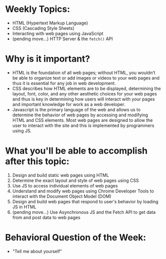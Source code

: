 # Weekly Topics:
- HTML (Hypertext Markup Language)   
- CSS (Cascading Style Sheets)
- Interacting with web pages using JavaScript
- (pending move...) HTTP Server & the `fetch()` API

# Why is it important?
- HTML is the foundation of all web pages; without HTML, you wouldn’t be able to organize text or add images or videos to your web pages and thus it is essential for any job in web development. 
- CSS describes how HTML elements are to be displayed, determining the layout, font, color, and any other aesthetic choices for your web pages and thus is key in determining how users will interact with your pages and important knowledge for work as a web developer. 
- Javascript is the primary language of the web and allows us to determine the behavior of web pages by accessing and modifying HTML and CSS elements. Most web pages are designed to allow the user to interact with the site and this is implemented by programmers using JS. 

# What you'll be able to accomplish after this topic:
1. Design and build static web pages using HTML
2. Determine the exact layout and style of web pages using CSS 
3. Use JS to access individual elements of web pages
4. Understand and modify web pages using Chrome Developer Tools to interact with the Document Object Model (DOM)
5. Design and build web pages that respond to user's behavior by loading JS in HTML
6. (pending move...) Use Asynchronous JS and the Fetch API to get data from and post data to web pages

# Behavioral Question of the Week:
- "Tell me about yourself"
